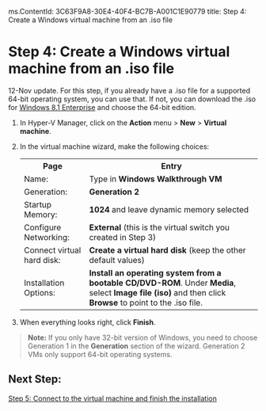 ms.ContentId: 3C63F9A8-30E4-40F4-BC7B-A001C1E90779
title: Step 4: Create a Windows virtual machine from an .iso file

# Step 4: Create a Windows virtual machine from an .iso file 

12-Nov update. For this step, if you already have a .iso file for a supported 64-bit operating system, you can use that. If not, you can download the .iso for [Windows 8.1 Enterprise](http://www.microsoft.com/en-us/evalcenter/evaluate-windows-8-1-enterprise) and choose the 64-bit edition. 

1. In Hyper-V Manager, click on the **Action** menu > **New** > **Virtual machine**. 
2. In the virtual machine wizard, make the following choices:

    <table>
    <tr><th>Page</th><th>Entry</th></tr>
    <tr><td>Name:</td><td>Type in <b>Windows Walkthrough VM</b></td></tr>
    <tr><td>Generation:</td><td><b>Generation 2</b></td></tr>
    <tr><td>Startup Memory:</td><td><b>1024</b> and leave dynamic memory selected</td></tr>
	<tr><td>Configure Networking:</td><td><b>External</b> (this is the virtual switch you created in Step 3)</td></tr>
    <td>Connect virtual hard disk:</td><td><b>Create a virtual hard disk</b> (keep the other default values) </td></tr>
    <tr><td>Installation Options:</td><td><b>Install an operating system from a bootable CD/DVD-ROM</b>. Under <b>Media</b>, select <b>Image file (iso)</b> and then click <b>Browse</b> to point to the .iso file.</td></tr>
    </table>
  
3. When everything looks right, click **Finish**. 

> **Note:** If you only have 32-bit version of Windows, you need to choose Generation 1 in the **Generation** section of the wizard. Generation 2 VMs only support 64-bit operating systems.

## Next Step: 
[Step 5: Connect to the virtual machine and finish the installation](walkthrough_vmconnect.md)

